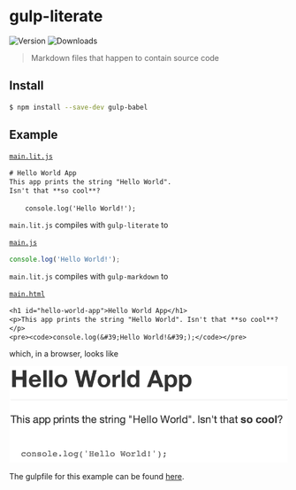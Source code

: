 # gulp-literate

![Version](https://img.shields.io/npm/v/gulp-literate.svg)
![Downloads](https://img.shields.io/npm/dm/gulp-literate.svg)

> Markdown files that happen to contain source code

## Install

```sh
$ npm install --save-dev gulp-babel
```

## Example

[`main.lit.js`](example/main.lit.js)

```
# Hello World App
This app prints the string "Hello World".
Isn't that **so cool**?

    console.log('Hello World!');
```

 `main.lit.js` compiles with `gulp-literate` to

[`main.js`](example/code/main.js)
```js
console.log('Hello World!');
```

`main.lit.js` compiles with `gulp-markdown` to

[`main.html`](example/doc/main.html)
```
<h1 id="hello-world-app">Hello World App</h1>
<p>This app prints the string "Hello World". Isn't that **so cool**?</p>
<pre><code>console.log(&#39;Hello World!&#39;);</code></pre>
```

which, in a browser, looks like

![preview](preview.png)

The gulpfile for this example can be found [here](example/gulpfile.js).
